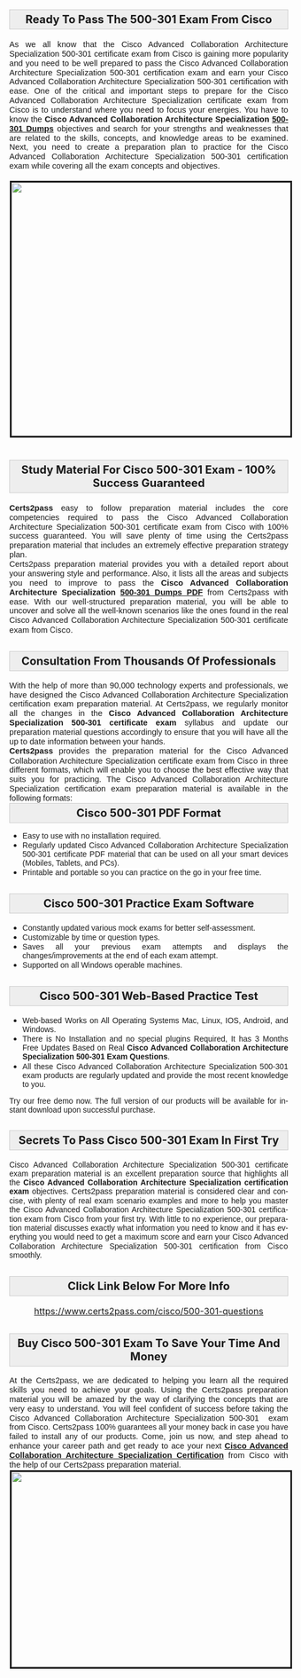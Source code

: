 <h1 style="background: rgb(238, 238, 238); border: 1px solid rgb(204, 204, 204); padding: 5px 10px; text-align: center;"><strong><span style="font-size:20px;">Ready To Pass The 500-301 Exam From Cisco</span></strong></h1>

<p style="margin: 0in 0.0001pt; text-align: justify;"><span style="font-size:11pt"><span style="line-height:115%"><span style="font-family:Arial,sans-serif">As we all know that the Cisco Advanced Collaboration Architecture Specialization 500-301 certificate exam from Cisco is gaining more popularity and you need to be well prepared to pass the Cisco Advanced Collaboration Architecture Specialization 500-301 certification exam and earn your Cisco Advanced Collaboration Architecture Specialization 500-301 certification with ease. </span></span></span><span style="font-size:11pt"><span style="line-height:115%"><span style="font-family:Arial,sans-serif">One of the critical and important steps to prepare for the Cisco Advanced Collaboration Architecture Specialization certificate exam from Cisco is to understand where you need to focus your energies. You have to know the <strong>Cisco Advanced Collaboration Architecture Specialization <a href="https://www.certs2pass.com/cisco/500-301-questions">500-301 Dumps</a></strong> objectives and search for your strengths and weaknesses that are related to the skills, concepts, and knowledge areas to be examined. Next, you need to create a preparation plan to practice for the Cisco Advanced Collaboration Architecture Specialization 500-301 certification exam while covering all the exam concepts and objectives.</span></span></span></p>

<p style="margin: 0in 0.0001pt; text-align: justify;"> </p>

<p style="margin: 0in 0.0001pt; text-align: center;"><a href="https://www.certs2pass.com/cisco/500-301-questions"><img alt="" src="https://i.imgur.com/PsK90qm.jpg" style="border-width: 3px; border-style: solid; margin: 1px; width: 800px; height: 457px;" /></a></p>

<h1 style="background: rgb(238, 238, 238); border: 1px solid rgb(204, 204, 204); padding: 5px 10px; text-align: center;"><strong><span style="font-size:20px;">Study Material For Cisco 500-301 Exam - 100% Success Guaranteed</span></strong></h1>

<p style="margin: 0in 0.0001pt; text-align: justify;"><span style="font-size:11pt"><span style="line-height:115%"><span style="font-family:Arial,sans-serif"><strong>Certs2pass</strong> easy to follow preparation material includes the core competencies required to pass the Cisco Advanced Collaboration Architecture Specialization 500-301 certificate exam from Cisco with 100% success guaranteed. You will save plenty of time using the Certs2pass preparation material that includes an extremely effective preparation strategy plan.</span></span></span></p>

<p style="margin: 0in 0.0001pt; text-align: justify;"><span style="font-size:11pt"><span style="line-height:115%"><span style="font-family:Arial,sans-serif">Certs2pass preparation material provides you with a detailed report about your answering style and performance. Also, it lists all the areas and subjects you need to improve to pass the <strong>Cisco Advanced Collaboration Architecture Specialization <a href="https://www.certs2pass.com/cisco/500-301-questions">500-301 Dumps PDF</a></strong> from Certs2pass with ease. With our well-structured preparation material, you will be able to uncover and solve all the well-known scenarios like the ones found in the real Cisco Advanced Collaboration Architecture Specialization 500-301 certificate exam from </span></span></span>Cisco<span style="font-size:11pt"><span style="line-height:115%"><span style="font-family:Arial,sans-serif">.</span></span></span></p>

<h2 style="background: rgb(238, 238, 238); border: 1px solid rgb(204, 204, 204); padding: 5px 10px; text-align: center;"><strong><span style="font-size:20px;">Consultation From Thousands Of Professionals</span></strong></h2>

<p style="margin: 0in 0.0001pt; text-align: justify;"><span style="font-size:11pt"><span style="line-height:115%"><span style="font-family:Arial,sans-serif">With the help of more than 90,000 technology experts and professionals, we have designed the Cisco Advanced Collaboration Architecture Specialization certification exam preparation material. At Certs2pass, we regularly monitor all the changes in the <strong>Cisco Advanced Collaboration Architecture Specialization 500-301 certificate exam</strong> syllabus and update our preparation material questions accordingly to ensure that you will have all the up to date information between your hands.</span></span></span></p>

<p style="margin: 0in 0.0001pt; text-align: justify;"><span style="font-size:11pt"><span style="line-height:115%"><span style="font-family:Arial,sans-serif"><strong>Certs2pass</strong> provides the preparation material for the Cisco Advanced Collaboration Architecture Specialization certificate exam from </span></span></span>Cisco<span style="font-size:11pt"><span style="line-height:115%"><span style="font-family:Arial,sans-serif"> in three different formats, which will enable you to choose the best effective way that suits you for practicing. The Cisco Advanced Collaboration Architecture Specialization certification exam preparation material is available in the following formats:</span></span></span></p>

<div style="background: rgb(238, 238, 238); border: 1px solid rgb(204, 204, 204); padding: 5px 10px; text-align: center;"><strong><span style="font-size:20px;">Cisco 500-301 PDF Format</span></strong></div>

<ul>
	<li style="margin: 0in 0.0001pt; text-align: justify;"><span style="font-size:11pt"><span style="line-height:115%"><span style="font-family:Arial,sans-serif"><span lang="EN" style="font-size:10.5pt"><span style="background:white"><span style="line-height:115%">Easy to use with no installation required.</span></span></span></span></span></span></li>
	<li style="margin: 0in 0.0001pt; text-align: justify;"><span style="font-size:11pt"><span style="line-height:115%"><span style="font-family:Arial,sans-serif"><span lang="EN" style="font-size:10.5pt"><span style="background:white"><span style="line-height:115%">Regularly updated </span></span><span style="line-height:115%">Cisco Advanced Collaboration Architecture Specialization<span style="background:white"> 500-301 certificate PDF material that can be used on all your smart devices (Mobiles, Tablets, and PCs).</span></span></span></span></span></span></li>
	<li style="margin: 0in 0.0001pt; text-align: justify;"><span style="font-size:11pt"><span style="line-height:115%"><span style="font-family:Arial,sans-serif"><span lang="EN" style="font-size:10.5pt"><span style="background:white"><span style="line-height:115%">Printable and portable so you can practice on the go in your free time.</span></span></span></span></span></span></li>
</ul>

<h2 style="background: rgb(238, 238, 238); border: 1px solid rgb(204, 204, 204); padding: 5px 10px; text-align: center;"><strong><span style="font-size:20px;">Cisco 500-301 Practice Exam Software</span></strong></h2>

<ul>
	<li style="margin: 0in 0.0001pt; text-align: justify;"><span style="font-size:11pt"><span style="line-height:115%"><span style="font-family:Arial,sans-serif"><span lang="EN" style="font-size:10.5pt"><span style="background:white"><span style="line-height:115%">Constantly updated various mock exams for better self-assessment.</span></span></span></span></span></span></li>
	<li style="margin: 0in 0.0001pt; text-align: justify;"><span style="font-size:11pt"><span style="line-height:115%"><span style="font-family:Arial,sans-serif"><span lang="EN" style="font-size:10.5pt"><span style="background:white"><span style="line-height:115%">Customizable by time or question types.</span></span></span></span></span></span></li>
	<li style="margin: 0in 0.0001pt; text-align: justify;"><span style="font-size:11pt"><span style="line-height:115%"><span style="font-family:Arial,sans-serif"><span lang="EN" style="font-size:10.5pt"><span style="background:white"><span style="line-height:115%">Saves all your previous exam attempts and displays the changes/improvements at the end of each exam attempt.</span></span></span></span></span></span></li>
	<li style="margin: 0in 0.0001pt; text-align: justify;"><span style="font-size:11pt"><span style="line-height:115%"><span style="font-family:Arial,sans-serif"><span lang="EN" style="font-size:10.5pt"><span style="background:white"><span style="line-height:115%">Supported on all Windows operable machines.</span></span></span></span></span></span></li>
</ul>

<h2 style="background: rgb(238, 238, 238); border: 1px solid rgb(204, 204, 204); padding: 5px 10px; text-align: center;"><strong><span style="font-size:20px;">Cisco 500-301 Web-Based Practice Test</span></strong></h2>

<ul>
	<li style="margin: 0in 0.0001pt; text-align: justify;"><span style="font-size:11pt"><span style="line-height:115%"><span style="font-family:Arial,sans-serif"><span lang="EN" style="font-size:10.5pt"><span style="background:white"><span style="line-height:115%">Web-based Works on All Operating Systems Mac, Linux, IOS, Android, and Windows. </span></span></span></span></span></span></li>
	<li style="margin: 0in 0.0001pt; text-align: justify;"><span style="font-size:11pt"><span style="line-height:115%"><span style="font-family:Arial,sans-serif"><span lang="EN" style="font-size:10.5pt"><span style="background:white"><span style="line-height:115%">There is No Installation and no special plugins Required, It has 3 Months Free Updates Based on Real </span></span><strong><span style="line-height:115%">Cisco Advanced Collaboration Architecture Specialization<span style="background:white"> 500-301</span></span></strong><span style="background:white"><span style="line-height:115%"><strong> Exam Questions</strong>. </span></span></span></span></span></span></li>
	<li style="margin: 0in 0.0001pt; text-align: justify;"><span style="font-size:11pt"><span style="line-height:115%"><span style="font-family:Arial,sans-serif"><span lang="EN" style="font-size:10.5pt"><span style="background:white"><span style="line-height:115%">All these </span></span><span style="line-height:115%">Cisco Advanced Collaboration Architecture Specialization<span style="background:white"> 500-301</span></span><span style="background:white"><span style="line-height:115%"> exam products are regularly updated and provide the most recent knowledge to you.</span></span></span></span></span></span></li>
</ul>

<p style="margin: 0in 0.0001pt; text-align: justify;"><span style="font-size:11pt"><span style="line-height:115%"><span style="font-family:Arial,sans-serif"><span lang="EN" style="font-size:10.5pt"><span style="background:white"><span style="line-height:115%">Try our free demo now. The full version of our products will be available for instant download upon successful purchase.</span></span></span></span></span></span></p>

<h2 style="background: rgb(238, 238, 238); border: 1px solid rgb(204, 204, 204); padding: 5px 10px; text-align: center;"><strong><span style="font-size:20px;">Secrets To Pass Cisco 500-301 Exam In First Try</span></strong></h2>

<p style="margin: 0in 0.0001pt; text-align: justify;"><span style="font-size:11pt"><span style="line-height:115%"><span style="font-family:Arial,sans-serif"><span lang="EN" style="font-size:10.5pt"><span style="line-height:115%">Cisco Advanced Collaboration Architecture Specialization<span style="background:white"> 500-301 certificate exam preparation material is an excellent preparation source that highlights all the </span><strong>Cisco Advanced Collaboration Architecture Specialization</strong><span style="background:white"><strong> certification exam</strong> objectives. </span></span></span>Certs2pass<span lang="EN" style="font-size:10.5pt"><span style="background:white"><span style="line-height:115%"> preparation material is considered clear and concise, with plenty of real exam scenario examples and more to help you master the </span></span><span style="line-height:115%">Cisco Advanced Collaboration Architecture Specialization 500-301<span style="background:white"> certification exam from </span></span></span></span></span></span>Cisco<span style="font-size:11pt"><span style="line-height:115%"><span style="font-family:Arial,sans-serif"><span lang="EN" style="font-size:10.5pt"><span style="background:white"><span style="line-height:115%"> from your first try. With little to no experience, our preparation material discusses exactly what information you need to know and it has everything you would need to get a maximum score and earn your </span></span><span style="line-height:115%">Cisco Advanced Collaboration Architecture Specialization<span style="background:white"> 500-301 certification from </span></span></span></span></span></span>Cisco<span style="font-size:11pt"><span style="line-height:115%"><span style="font-family:Arial,sans-serif"><span lang="EN" style="font-size:10.5pt"><span style="background:white"><span style="line-height:115%"> smoothly.</span></span></span></span></span></span></p>

<h2 style="background: rgb(238, 238, 238); border: 1px solid rgb(204, 204, 204); padding: 5px 10px; text-align: center;"><strong><span style="font-size:20px;">Click Link Below For More Info</span></strong></h2>

<p style="margin: 0in 0.0001pt; text-align: center;"><span style="font-size:16px;"><a href="https://www.certs2pass.com/cisco/500-301-questions">https://www.certs2pass.com/cisco/500-301-questions</a></span></p>

<h2 style="background: rgb(238, 238, 238); border: 1px solid rgb(204, 204, 204); padding: 5px 10px; text-align: center;"><strong><span style="font-size:20px;">Buy Cisco 500-301 Exam To Save Your Time And Money</span></strong></h2>

<p style="margin: 0in 0.0001pt; text-align: justify;"><span style="font-size:11pt"><span style="line-height:115%"><span style="font-family:Arial,sans-serif">At the Certs2pass, we are dedicated to helping you learn all the required skills you need to achieve your goals. Using the Certs2pass preparation material you will be amazed by the way of clarifying the concepts that are very easy to understand. You will feel confident of success before taking the Cisco Advanced Collaboration Architecture Specialization 500-301  exam from Cisco. Certs2pass<span lang="EN" style="font-size:10.5pt"><span style="background:white"><span style="line-height:115%"> 100% guarantees all your money back in case you have failed to install any of our products. </span></span></span></span></span></span><span style="font-size:11pt"><span style="line-height:115%"><span style="font-family:Arial,sans-serif">Come, join us now, and step ahead to enhance your career path and get ready to ace your next <strong><a href="https://www.certs2pass.com/cisco/cisco-advanced-collaboration-architecture-specialization-exam-preparation">Cisco Advanced Collaboration Architecture Specialization Certification</a> </strong>from Cisco with the help of our Certs2pass preparation material.</span></span></span></p>

<p style="margin: 0in 0.0001pt; text-align: center;"><a href="https://www.certs2pass.com/cisco/500-301-questions"><span style="font-size:11pt"><span style="line-height:115%"><span style="font-family:Arial,sans-serif"><img alt="" src="https://i.imgur.com/Nno8vEW.jpg" style="border-width: 3px; border-style: solid; margin: 1px; width: 800px; height: 352px;" /></span></span></span></a></p>
